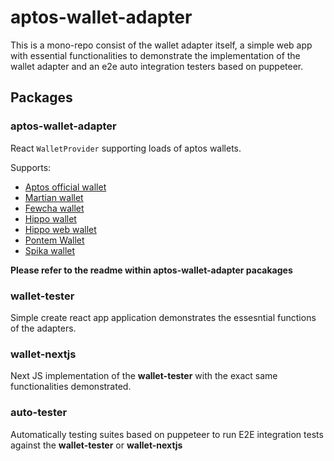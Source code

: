 # aptos-wallet-adapter

This is a mono-repo consist of the wallet adapter itself, a simple web app with essential functionalities to demonstrate the implementation of the wallet adapter and an e2e auto integration testers based on puppeteer.

## Packages

### aptos-wallet-adapter

React `WalletProvider` supporting loads of aptos wallets.

Supports:

- [Aptos official wallet](https://github.com/aptos-labs/aptos-core/releases/tag/wallet-v0.1.1)
- [Martian wallet](https://martianwallet.xyz/)
- [Fewcha wallet](https://fewcha.app/)
- [Hippo wallet](https://github.com/hippospace/hippo-wallet)
- [Hippo web wallet](https://hippo-wallet-test.web.app/)
- [Pontem Wallet](https://pontem.network/pontem-wallet)
- [Spika wallet](https://spika.app)

**Please refer to the readme within aptos-wallet-adapter pacakages**

### wallet-tester

Simple create react app application demonstrates the essesntial functions of the adapters.

### wallet-nextjs

Next JS implementation of the **wallet-tester** with the exact same functionalities demonstrated.

### auto-tester

Automatically testing suites based on puppeteer to run E2E integration tests against the **wallet-tester** or **wallet-nextjs**
